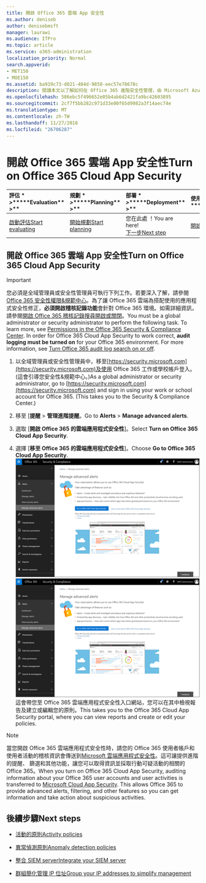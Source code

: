 ```yaml
---
title: 開啟 Office 365 雲端 App 安全性
ms.author: deniseb
author: denisebmsft
manager: laurawi
ms.audience: ITPro
ms.topic: article
ms.service: o365-administration
localization_priority: Normal
search.appverid:
- MET150
- MOE150
ms.assetid: ba919c73-d021-404d-9850-eec57e78678c
description: 閱讀本文以了解如何在 Office 365 進階安全性管理，由 Microsoft Azure 中的雲端應用程式安全性提供開啟。
ms.openlocfilehash: 586ebc5f496652e05b4ab6d2421fa9bc42603895
ms.sourcegitcommit: 2cf7f5bb282c971d33e00f65d9982a3f14aec74e
ms.translationtype: MT
ms.contentlocale: zh-TW
ms.lasthandoff: 11/27/2018
ms.locfileid: "26706287"
---
```

# <a name="turn-on-office-365-cloud-app-security"></a><span data-ttu-id="fd2eb-103">開啟 Office 365 雲端 App 安全性</span><span class="sxs-lookup"><span data-stu-id="fd2eb-103">Turn on Office 365 Cloud App Security</span></span>
  
|<span data-ttu-id="fd2eb-104">評估 \* *\>*\*</span><span class="sxs-lookup"><span data-stu-id="fd2eb-104">\*\*\*\*Evaluation\*\* \>\*\*</span></span>|<span data-ttu-id="fd2eb-105">規劃 \* *\>*\*</span><span class="sxs-lookup"><span data-stu-id="fd2eb-105">\*\*\*\*Planning\*\* \>\*\*</span></span>|<span data-ttu-id="fd2eb-106">部署 \* *\>*\*</span><span class="sxs-lookup"><span data-stu-id="fd2eb-106">\*\*\*\*Deployment\*\* \>\*\*</span></span>|<span data-ttu-id="fd2eb-107">使用率 \* \* \*</span><span class="sxs-lookup"><span data-stu-id="fd2eb-107">\*\*\*\*Utilization\*\*\*\*</span></span>|
|:-----|:-----|:-----|:-----|
|[<span data-ttu-id="fd2eb-108">啟動評估</span><span class="sxs-lookup"><span data-stu-id="fd2eb-108">Start evaluating</span></span>](office-365-cas-overview.md) <br/> |[<span data-ttu-id="fd2eb-109">開始規劃</span><span class="sxs-lookup"><span data-stu-id="fd2eb-109">Start planning</span></span>](get-ready-for-office-365-cas.md) <br/> |<span data-ttu-id="fd2eb-110">您在此處 ！</span><span class="sxs-lookup"><span data-stu-id="fd2eb-110">You are here!</span></span>  <br/> [<span data-ttu-id="fd2eb-111">下一步</span><span class="sxs-lookup"><span data-stu-id="fd2eb-111">Next step</span></span>](activity-policies-and-alerts.md) <br/> |[<span data-ttu-id="fd2eb-112">開始使用</span><span class="sxs-lookup"><span data-stu-id="fd2eb-112">Start utilizing</span></span>](utilization-activities-for-ocas.md) <br/> |
  
## <a name="turn-on-office-365-cloud-app-security"></a><span data-ttu-id="fd2eb-113">開啟 Office 365 雲端 App 安全性</span><span class="sxs-lookup"><span data-stu-id="fd2eb-113">Turn on Office 365 Cloud App Security</span></span>

> [!IMPORTANT]
> <span data-ttu-id="fd2eb-p101">您必須是全域管理員或安全性管理員可執行下列工作。若要深入了解，請參閱[Office 365 安全性權限&amp;規範中心](permissions-in-the-security-and-compliance-center.md)。為了讓 Office 365 雲端為搭配使用的應用程式安全性修正，**必須開啟稽核記錄功能**會針對 Office 365 環境。如需詳細資訊，請參閱[開啟 Office 365 稽核記錄搜尋開啟或關閉](turn-audit-log-search-on-or-off.md)。</span><span class="sxs-lookup"><span data-stu-id="fd2eb-p101">You must be a global administrator or security administrator to perform the following task. To learn more, see [Permissions in the Office 365 Security &amp; Compliance Center](permissions-in-the-security-and-compliance-center.md). In order for Office 365 Cloud App Security to work correct, **audit logging must be turned on** for your Office 365 environment. For more information, see [Turn Office 365 audit log search on or off](turn-audit-log-search-on-or-off.md).</span></span> 
  
1. <span data-ttu-id="fd2eb-p102">以全域管理員或安全性管理員中，移至[https://security.microsoft.com](https://security.microsoft.com)及使用 Office 365 工作或學校帳戶登入。(這會引導您安全性&amp;規範中心。)</span><span class="sxs-lookup"><span data-stu-id="fd2eb-p102">As a global administrator or security administrator, go to [https://security.microsoft.com](https://security.microsoft.com) and sign in using your work or school account for Office 365. (This takes you to the Security &amp; Compliance Center.)</span></span> 
    
2. <span data-ttu-id="fd2eb-120">移至 [**提醒** \> **管理進階提醒**。</span><span class="sxs-lookup"><span data-stu-id="fd2eb-120">Go to **Alerts** \> **Manage advanced alerts**.</span></span>
    
3. <span data-ttu-id="fd2eb-121">選取 [**開啟 Office 365 的雲端應用程式安全性**]。</span><span class="sxs-lookup"><span data-stu-id="fd2eb-121">Select **Turn on Office 365 Cloud App Security**.</span></span>
    
4. <span data-ttu-id="fd2eb-122">選擇 [**移至 Office 365 的雲端應用程式安全性**]。</span><span class="sxs-lookup"><span data-stu-id="fd2eb-122">Choose **Go to Office 365 Cloud App Security**.</span></span><br/><span data-ttu-id="fd2eb-123">![安全性&amp;規範中心選擇管理進階警告移至 Office 365 雲端應用程式安全性](media/958632d4-03e3-4ade-8e22-d5509db6fca7.png)</span><span class="sxs-lookup"><span data-stu-id="fd2eb-123">![In the Security &amp; Compliance Center, choose Manage Advanced Alerts to go to Office 365 Cloud App Security](media/958632d4-03e3-4ade-8e22-d5509db6fca7.png)</span></span><br/><span data-ttu-id="fd2eb-124">這會帶您至 Office 365 雲端應用程式安全性入口網站，您可以在其中檢視報告及建立或編輯您的原則。</span><span class="sxs-lookup"><span data-stu-id="fd2eb-124">This takes you to the Office 365 Cloud App Security portal, where you can view reports and create or edit your policies.</span></span>
    
> [!NOTE]
> <span data-ttu-id="fd2eb-p103">當您開啟 Office 365 雲端應用程式安全性時，請您的 Office 365 使用者帳戶和使用者活動的稽核資訊會傳送到[Microsoft 雲端應用程式安全性](https://aka.ms/whatiscas)。這可讓提供進階的提醒、 篩選和其他功能，讓您可以取得資訊並採取行動可疑活動的相關的 Office 365。</span><span class="sxs-lookup"><span data-stu-id="fd2eb-p103">When you turn on Office 365 Cloud App Security, auditing information about your Office 365 user accounts and user activities is transferred to [Microsoft Cloud App Security](https://aka.ms/whatiscas). This allows Office 365 to provide advanced alerts, filtering, and other features so you can get information and take action about suspicious activities.</span></span> 
  
## <a name="next-steps"></a><span data-ttu-id="fd2eb-127">後續步驟</span><span class="sxs-lookup"><span data-stu-id="fd2eb-127">Next steps</span></span>

- [<span data-ttu-id="fd2eb-128">活動的原則</span><span class="sxs-lookup"><span data-stu-id="fd2eb-128">Activity policies</span></span>](activity-policies-and-alerts.md)
    
- [<span data-ttu-id="fd2eb-129">異常偵測原則</span><span class="sxs-lookup"><span data-stu-id="fd2eb-129">Anomaly detection policies</span></span>](anomaly-detection-policies-in-ocas.md)
    
- [<span data-ttu-id="fd2eb-130">整合 SIEM server</span><span class="sxs-lookup"><span data-stu-id="fd2eb-130">Integrate your SIEM server</span></span>](integrate-your-siem-server-with-office-365-cas.md)
    
- [<span data-ttu-id="fd2eb-131">群組簡化管理 IP 位址</span><span class="sxs-lookup"><span data-stu-id="fd2eb-131">Group your IP addresses to simplify management</span></span>](group-your-ip-addresses-in-ocas.md)
    

